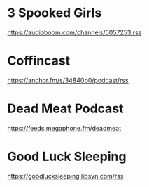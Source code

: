 # 3 Spooked Girls
https://audioboom.com/channels/5057253.rss
# Coffincast
https://anchor.fm/s/34840b0/podcast/rss
# Dead Meat Podcast
https://feeds.megaphone.fm/deadmeat
# Good Luck Sleeping
https://goodlucksleeping.libsyn.com/rss
